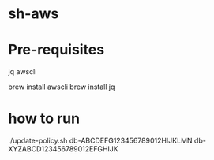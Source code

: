 # sh-aws
# Pre-requisites
jq
awscli

brew install awscli
brew install jq

# how to run
./update-policy.sh db-ABCDEFG123456789012HIJKLMN db-XYZABCD123456789012EFGHIJK

